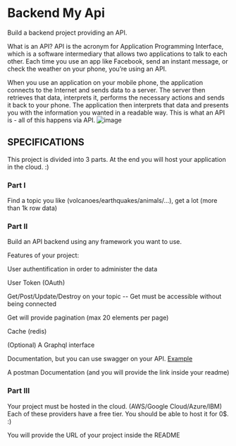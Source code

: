 # Backend My Api
Build a backend project providing an API.

What is an API?
API is the acronym for Application Programming Interface, which is a software intermediary that allows two applications to talk to each other. Each time you use an app like Facebook, send an instant message, or check the weather on your phone, you’re using an API.

When you use an application on your mobile phone, the application connects to the Internet and sends data to a server. The server then retrieves that data, interprets it, performs the necessary actions and sends it back to your phone. The application then interprets that data and presents you with the information you wanted in a readable way. This is what an API is - all of this happens via API.
![image](https://github.com/bahtibek-an/Backend-My-Api/assets/57597976/972bd4d6-8c61-4dae-9bb1-18a5d51a17f8)


## SPECIFICATIONS
This project is divided into 3 parts. At the end you will host your application in the cloud. :)

### Part I
Find a topic you like (volcanoes/earthquakes/animals/...), get a lot (more than 1k row data)

### Part II
Build an API backend using any framework you want to use.

Features of your project:

User authentification in order to administer the data

User Token (OAuth)

Get/Post/Update/Destroy on your topic
-- Get must be accessible without being connected

Get will provide pagination (max 20 elements per page)

Cache (redis)

(Optional) A Graphql interface

Documentation, but you can use swagger on your API. [Example](https://try.gitea.io/api/swagger)

A postman Documentation (and you will provide the link inside your readme)

### Part III
Your project must be hosted in the cloud. (AWS/Google Cloud/Azure/IBM)
Each of these providers have a free tier. You should be able to host it for 0$. :)

You will provide the URL of your project inside the README
